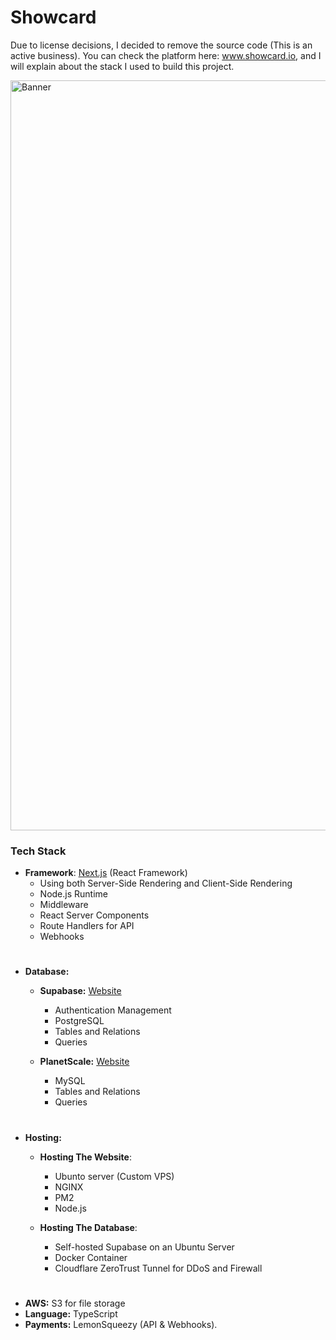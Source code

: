 # Showcard

Due to license decisions, I decided to remove the source code (This is an active business). You can check the platform here: www.showcard.io, and I will explain about the stack I used to build this project.

<img width="1200" alt="Banner" src="https://github.com/TidharHayute/showcard/assets/46723284/13b31fc6-354d-4e45-a59d-92bfaa79ed75">

### Tech Stack
- <b>Framework</b>: [Next.js](https://nextjs.org/) (React Framework)
  - Using both Server-Side Rendering and Client-Side Rendering
  - Node.js Runtime
  - Middleware
  - React Server Components
  - Route Handlers for API
  - Webhooks
#
- <b>Database:</b>
  - <b>Supabase:</b> [Website](https://supabase.com/)
      - Authentication Management
      - PostgreSQL
      - Tables and Relations
      - Queries   
    
   - <b>PlanetScale:</b> [Website](https://planetscale.com/)
      - MySQL
      - Tables and Relations
      - Queries

#        
- <b>Hosting:</b>
  - <b>Hosting The Website</b>:
    - Ubunto server (Custom VPS)
    - NGINX
    - PM2
    - Node.js
   
  - <b>Hosting The Database</b>:
    - Self-hosted Supabase on an Ubuntu Server
    - Docker Container
    - Cloudflare ZeroTrust Tunnel for DDoS and Firewall

#
- <b>AWS:</b> S3 for file storage
- <b>Language:</b> TypeScript
- <b>Payments:</b> LemonSqueezy (API & Webhooks).


